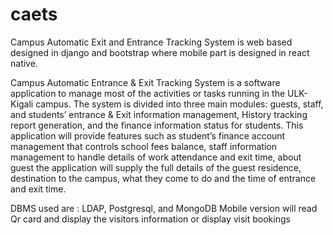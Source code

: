 # caets
Campus Automatic Exit and Entrance Tracking System  is web based designed in django and bootstrap where mobile part is designed in react native.

Campus Automatic Entrance & Exit Tracking System is a software application to manage most of the activities or tasks running in the ULK-Kigali campus. The system is divided into three main modules: guests, staff, and students’ entrance & Exit information management, History tracking report generation, and the finance information status for students. This application will provide features such as student’s finance account management that controls school fees balance, staff information management to handle details of work attendance and exit time, about guest the application will supply the full details of the guest residence, destination to the campus, what they come to do and the time of entrance and exit time.  

DBMS used are : LDAP, Postgresql, and MongoDB 
Mobile version will read Qr card and display  the visitors information or display visit bookings

